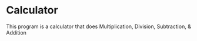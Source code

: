 # Calculator
This program is a calculator that does Multiplication, Division, Subtraction, &amp; Addition

